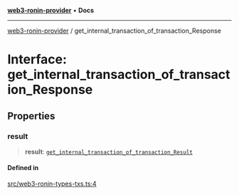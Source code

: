 [**web3-ronin-provider**](../README.md) • **Docs**

***

[web3-ronin-provider](../globals.md) / get\_internal\_transaction\_of\_transaction\_Response

# Interface: get\_internal\_transaction\_of\_transaction\_Response

## Properties

### result

> **result**: [`get_internal_transaction_of_transaction_Result`](get_internal_transaction_of_transaction_Result.md)

#### Defined in

[src/web3-ronin-types-txs.ts:4](https://github.com/chuacw/web3-ronin-provider/blob/74865f4cc367fda569b2ea12b7ca079db4fcf0a2/src/web3-ronin-types-txs.ts#L4)
